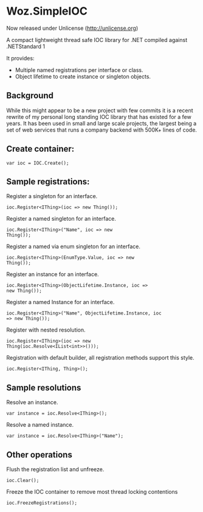 # Woz.SimpleIOC

Now released under Unlicense (http://unlicense.org)

A compact lightweight thread safe IOC library for .NET compiled against .NETStandard 1

It provides:
- Multiple named registrations per interface or class.
- Object lifetime to create instance or singleton objects.

## Background

While this might appear to be a new project with few commits it is a recent rewrite of my personal long standing IOC library that has existed for a few years. It has been used in small and large scale projects, the largest being a set of web services that runs a company backend with 500K+ lines of code.

## Create container:

<code>var ioc = IOC.Create();</code>

## Sample registrations:

Register a singleton for an interface.

<code>ioc.Register&lt;IThing&gt;(ioc => new Thing());</code>

Register a named singleton for an interface.

<code>ioc.Register&lt;IThing&gt;("Name", ioc => new Thing());</code>

Register a named via enum singleton for an interface.

<code>ioc.Register&lt;IThing&gt;(EnumType.Value, ioc => new Thing());</code>

Register an instance for an interface.

<code>ioc.Register&lt;IThing&gt;(ObjectLifetime.Instance, ioc => new Thing());</code>

Register a named Instance for an interface.

<code>ioc.Register&lt;IThing&gt;("Name", ObjectLifetime.Instance, ioc => new Thing());</code>

Register with nested resolution.

<code>ioc.Register&lt;IThing&gt;(ioc => new Thing(ioc.Resolve&lt;IList&lt;int&gt;&gt;()));</code>

Registration with default builder, all registration methods support this style.

<code>ioc.Register&lt;IThing, Thing&gt;();</code>

## Sample resolutions

Resolve an instance.

<code>var instance = ioc.Resolve&lt;IThing&gt;();</code>

Resolve a named instance.

<code>var instance = ioc.Resolve&lt;IThing&gt;("Name");</code>

## Other operations 

Flush the registration list and unfreeze.

<code>ioc.Clear();</code>

Freeze the IOC container to remove most thread locking contentions

<code>ioc.FreezeRegistrations();</code>
